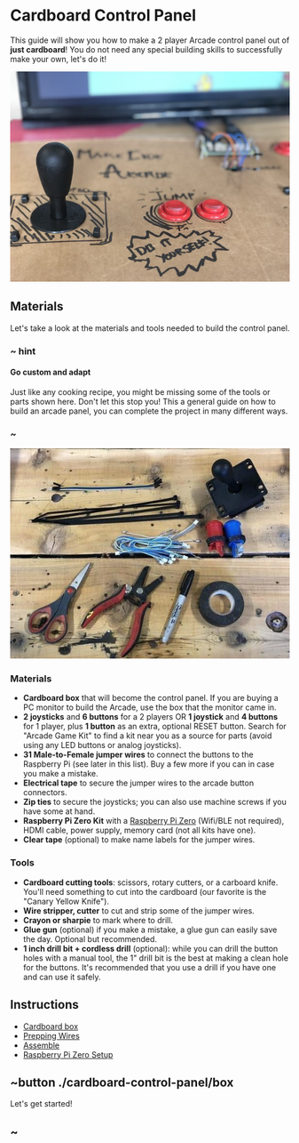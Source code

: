 # Cardboard Control Panel

This guide will show you how to make a 2 player Arcade control panel out of **just cardboard**!
You do not need any special building skills to successfully make your own, let's do it!

![An Arcade control panel made of cardboard](/docs/static/hardware/raspberry-pi/cardboard-control-panel/gallery.jpg)

## Materials

Let's take a look at the materials and tools needed to build the control panel.

### ~ hint

#### Go custom and adapt

Just like any cooking recipe, you might be missing some of the tools or parts shown here.
Don't let this stop you! This a general guide on how to build an arcade panel, you can complete the project in 
many different ways.

### ~

![Required materials to build control panel](/docs/static/hardware/raspberry-pi/cardboard-control-panel/materials.jpg)

### Materials

* **Cardboard box** that will become the control panel. If you are buying a PC monitor to build the Arcade,
use the box that the monitor came in.
* **2 joysticks** and **6 buttons** for a 2 players OR **1 joystick** and **4 buttons** for 1 player, plus **1 button** as an extra, optional RESET button. Search for "Arcade Game Kit" to find a kit near you as a source for parts (avoid using any LED buttons or analog joysticks).
* **31 Male-to-Female jumper wires** to connect the buttons to the Raspberry Pi (see later in this list). Buy a few more if you can in case you make a mistake.
* **Electrical tape** to secure the jumper wires to the arcade button connectors.
* **Zip ties** to secure the joysticks; you can also use machine screws if you have some at hand.
* **Raspberry Pi Zero Kit** with a [Raspberry Pi Zero](https://www.raspberrypi.org/products/raspberry-pi-zero/) (Wifi/BLE not required), HDMI cable, power supply, memory card (not all kits have one).
* **Clear tape** (optional) to make name labels for the jumper wires.

### Tools

* **Cardboard cutting tools**: scissors, rotary cutters, or a carboard knife. You'll need something to cut into the cardboard (our favorite is the "Canary Yellow Knife").
* **Wire stripper, cutter** to cut and strip some of the jumper wires.
* **Crayon or sharpie** to mark where to drill.
* **Glue gun** (optional) if you make a mistake, a glue gun can easily save the day. Optional but recommended.
* **1 inch drill bit + cordless drill** (optional): while you can drill the button holes with a manual tool, the 1" drill bit is the best at making a clean hole for the buttons. It's recommended that you use a drill if you have one and can use it safely.

## Instructions

* [Cardboard box](./cardboard-control-panel/box)
* [Prepping Wires](./cardboard-control-panel/wires)
* [Assemble](./cardboard-control-panel/assemble)
* [Raspberry Pi Zero Setup](./setup)

## ~button ./cardboard-control-panel/box

Let's get started!

## ~
